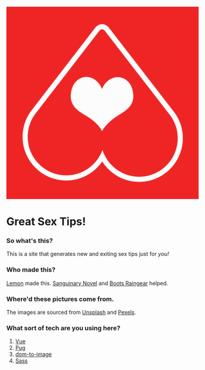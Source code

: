 ![greatsex.tips](https://raw.githubusercontent.com/AhoyLemon/greatsex.tips/master/android-chrome-512x512.png?token=ADQU0K7ni8CP89bRmB49Ak9iHVcMUSBWks5aESLUwA%3D%3D)
# Great Sex Tips!

### So what's this?
This is a site that generates new and exiting sex tips just for *you!*

### Who made this?
[Lemon](http://ahoylemon.xyz) made this. [Sanguinary Novel](https://twitter.com/AberrantWhimsy) and [Boots Raingear](https://thefpl.us/meet/boots-raingear) helped.

### Where'd these pictures come from.
The images are sourced from [Unsplash](https://unsplash.com) and [Pexels](https://www.pexels.com/).

### What sort of tech are you using here?
1. [Vue](https://github.com/vuejs/vue)
2. [Pug](https://github.com/pugjs/pug)
3. [dom-to-image](https://github.com/tsayen/dom-to-image)
4. [Sass](https://github.com/sass/sass)
